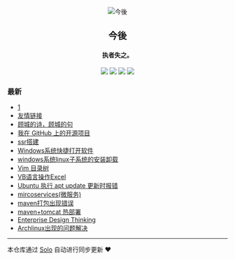 <p align="center"><img alt="今後" src="https://img.hacpai.com/file/2019/08/favicon-d37cb887.png"></p><h2 align="center">
今後
</h2>

<h4 align="center">执者失之。</h4>
<p align="center"><a title="今後" target="_blank" href="https://github.com/pengljun/solo-blog"><img src="https://img.shields.io/github/last-commit/pengljun/solo-blog.svg?style=flat-square&color=FF9900"></a>
<a title="GitHub repo size in bytes" target="_blank" href="https://github.com/pengljun/solo-blog"><img src="https://img.shields.io/github/repo-size/pengljun/solo-blog.svg?style=flat-square"></a>
<a title="Solo Version" target="_blank" href="https://github.com/b3log/solo/releases"><img src="https://img.shields.io/badge/solo-3.6.3-f1e05a.svg?style=flat-square&color=blueviolet"></a>
<a title="Hits" target="_blank" href="https://github.com/b3log/hits"><img src="https://hits.b3log.org/pengljun/solo-blog.svg"></a></p>

### 最新

* [1](https://blog.konngo.cn/solo/articles/2019/11/04/1572876578198.html)
* [友情链接](https://blog.konngo.cn/solo/my-friend)
* [顾城的诗，顾城的句](https://blog.konngo.cn/solo/articles/2019/10/19/1571455168780.html)
* [我在 GitHub 上的开源项目](https://blog.konngo.cn/solo/my-github-repos)
* [ssr搭建](https://blog.konngo.cn/solo/articles/2019/07/01/1561960972309.html)
* [Windows系统快捷打开软件](https://blog.konngo.cn/solo/articles/2019/06/12/1560305951731.html)
* [windows系统linux子系统的安装卸载](https://blog.konngo.cn/solo/articles/2019/06/11/1560242153673.html)
* [Vim 目录树](https://blog.konngo.cn/solo/articles/2019/06/11/1560241924626.html)
* [VB语言操作Excel](https://blog.konngo.cn/solo/articles/2019/06/11/1560241775522.html)
* [Ubuntu 执行 apt update 更新时报错](https://blog.konngo.cn/solo/articles/2019/06/11/1560241654637.html)
* [mircoservices(微服务)](https://blog.konngo.cn/solo/articles/2019/06/11/1560241487915.html)
* [maven打包出现错误](https://blog.konngo.cn/solo/articles/2019/06/11/1560241188256.html)
* [maven+tomcat 热部署](https://blog.konngo.cn/solo/articles/2019/06/11/1560241099787.html)
* [Enterprise Design Thinking ](https://blog.konngo.cn/solo/articles/2019/06/11/1560240949046.html)
* [Archlinux出现的问题解决](https://blog.konngo.cn/solo/articles/2019/06/11/1560240231478.html)



---

本仓库通过 [Solo](https://github.com/b3log/solo) 自动进行同步更新 ❤️ 